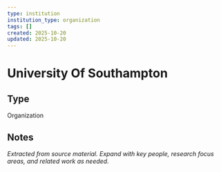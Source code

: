 ```yaml
---
type: institution
institution_type: organization
tags: []
created: 2025-10-20
updated: 2025-10-20
---
```


# University Of Southampton

## Type

Organization

## Notes

*Extracted from source material. Expand with key people, research focus areas, and related work as needed.*
